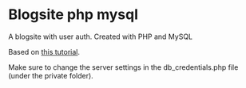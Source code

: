 # Blogsite php mysql
A blogsite with user auth. Created with PHP and MySQL

Based on [this tutorial](https://www.linkedin.com/learning/php-object-oriented-programming-with-databases "LinkedIn Learning ourse").

Make sure to change the server settings in the db_credentials.php file (under the private folder).
